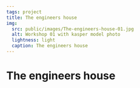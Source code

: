```yaml
---
tags: project
title: The engineers house
img:
  src: public/images/The-engineers-house-01.jpg
  alt: Workshop 01 with kasper model photo
  lightness: light
  caption: The engineers house
---
```

# The engineers house


